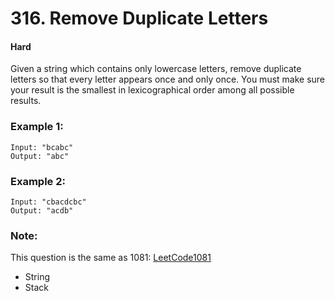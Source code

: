 # 316. Remove Duplicate Letters
#### Hard

Given a string which contains only lowercase letters, remove duplicate letters so that every letter appears once and only once. You must make sure your result is the smallest in lexicographical order among all possible results.

### Example 1:

```
Input: "bcabc"
Output: "abc"
```

### Example 2:

```
Input: "cbacdcbc"
Output: "acdb"
```

### Note: 
This question is the same as 1081: [LeetCode1081](https://leetcode.com/problems/smallest-subsequence-of-distinct-characters/)

* String
* Stack